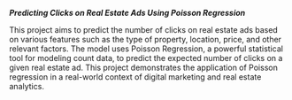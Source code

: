 ***Predicting Clicks on Real Estate Ads Using Poisson Regression***

This project aims to predict the number of clicks on real estate ads based on various features such as the type of property, location, price, and other relevant factors. The model uses Poisson Regression, a powerful statistical tool for modeling count data, to predict the expected number of clicks on a given real estate ad. This project demonstrates the application of Poisson regression in a real-world context of digital marketing and real estate analytics.